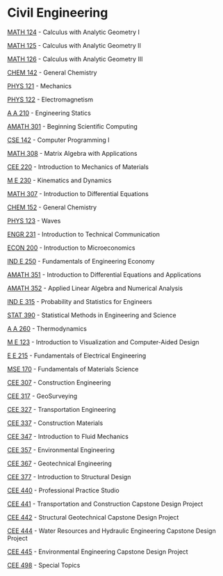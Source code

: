 # Civil Engineering

[MATH 124](<https://myplan.uw.edu/course/#/courses/MATH 124>) - Calculus with Analytic Geometry I

[MATH 125](<https://myplan.uw.edu/course/#/courses/MATH 125>) - Calculus with Analytic Geometry II

[MATH 126](<https://myplan.uw.edu/course/#/courses/MATH 126>) - Calculus with Analytic Geometry III

[CHEM 142](<https://myplan.uw.edu/course/#/courses/CHEM 142>) - General Chemistry

[PHYS 121](<https://myplan.uw.edu/course/#/courses/PHYS 121>) - Mechanics

[PHYS 122](<https://myplan.uw.edu/course/#/courses/PHYS 122>) - Electromagnetism

[A A 210](<https://myplan.uw.edu/course/#/courses/A A 210>) - Engineering Statics

[AMATH 301](<https://myplan.uw.edu/course/#/courses/AMATH 301>) - Beginning Scientific Computing

[CSE 142](<https://myplan.uw.edu/course/#/courses/CSE 142>) - Computer Programming I

[MATH 308](<https://myplan.uw.edu/course/#/courses/MATH 308>) - Matrix Algebra with Applications

[CEE 220](<https://myplan.uw.edu/course/#/courses/CEE 220>) - Introduction to Mechanics of Materials

[M E 230](<https://myplan.uw.edu/course/#/courses/M E 230>) - Kinematics and Dynamics

[MATH 307](<https://myplan.uw.edu/course/#/courses/MATH 307>) - Introduction to Differential Equations

[CHEM 152](<https://myplan.uw.edu/course/#/courses/CHEM 152>) - General Chemistry

[PHYS 123](<https://myplan.uw.edu/course/#/courses/PHYS 123>) - Waves

[ENGR 231](<https://myplan.uw.edu/course/#/courses/ENGR 231>) - Introduction to Technical Communication

[ECON 200](<https://myplan.uw.edu/course/#/courses/ECON 200>) - Introduction to Microeconomics

[IND E 250](<https://myplan.uw.edu/course/#/courses/IND E 250>) - Fundamentals of Engineering Economy

[AMATH 351](<https://myplan.uw.edu/course/#/courses/AMATH 351>) - Introduction to Differential Equations and Applications

[AMATH 352](<https://myplan.uw.edu/course/#/courses/AMATH 352>) - Applied Linear Algebra and Numerical Analysis

[IND E 315](<https://myplan.uw.edu/course/#/courses/IND E 315>) - Probability and Statistics for Engineers

[STAT 390](<https://myplan.uw.edu/course/#/courses/STAT 390>) - Statistical Methods in Engineering and Science

[A A 260](<https://myplan.uw.edu/course/#/courses/A A 260>) - Thermodynamics

[M E 123](<https://myplan.uw.edu/course/#/courses/M E 123>) - Introduction to Visualization and Computer-Aided Design

[E E 215](<https://myplan.uw.edu/course/#/courses/E E 215>) - Fundamentals of Electrical Engineering

[MSE 170](<https://myplan.uw.edu/course/#/courses/MSE 170>) - Fundamentals of Materials Science

[CEE 307](<https://myplan.uw.edu/course/#/courses/CEE 307>) - Construction Engineering

[CEE 317](<https://myplan.uw.edu/course/#/courses/CEE 317>) - GeoSurveying

[CEE 327](<https://myplan.uw.edu/course/#/courses/CEE 327>) - Transportation Engineering

[CEE 337](<https://myplan.uw.edu/course/#/courses/CEE 337>) - Construction Materials

[CEE 347](<https://myplan.uw.edu/course/#/courses/CEE 347>) - Introduction to Fluid Mechanics

[CEE 357](<https://myplan.uw.edu/course/#/courses/CEE 357>) - Environmental Engineering

[CEE 367](<https://myplan.uw.edu/course/#/courses/CEE 367>) - Geotechnical Engineering

[CEE 377](<https://myplan.uw.edu/course/#/courses/CEE 377>) - Introduction to Structural Design

[CEE 440](<https://myplan.uw.edu/course/#/courses/CEE 440>) - Professional Practice Studio

[CEE 441](<https://myplan.uw.edu/course/#/courses/CEE 441>) - Transportation and Construction Capstone Design Project

[CEE 442](<https://myplan.uw.edu/course/#/courses/CEE 442>) - Structural Geotechnical Capstone Design Project

[CEE 444](<https://myplan.uw.edu/course/#/courses/CEE 444>) - Water Resources and Hydraulic Engineering Capstone Design Project

[CEE 445](<https://myplan.uw.edu/course/#/courses/CEE 445>) - Environmental Engineering Capstone Design Project

[CEE 498](<https://myplan.uw.edu/course/#/courses/CEE 498>) - Special Topics

